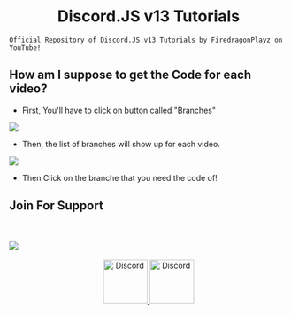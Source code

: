<div align="center">
  <p>
    <h1>Discord.JS v13 Tutorials</h1>
  </p>
</div>


```
Official Repository of Discord.JS v13 Tutorials by FiredragonPlayz on YouTube!
```
## How am I suppose to get the Code for each video?

- First, You'll have to click on button called "Branches"

 ![](https://media.discordapp.net/attachments/821972674380038166/872511591529209856/unknown.png)


- Then, the list of branches will show up for each video.

![](https://media.discordapp.net/attachments/821972674380038166/872513016187465788/unknown.png)

- Then Click on the branche that you need the code of!
## Join For Support

<br>
</br>
<a href="https://discord.gg/FCP2HWksBU">
<img src="https://invidget.switchblade.xyz/FCP2HWksBU"></a>
<br></br>
<div align="center">
<a href="https://discord.gg/FCP2HWksBU">
    <img src="https://user-images.githubusercontent.com/59381835/92191514-d649ad80-ee18-11ea-9bc4-e95c7a122a99.png" alt="Discord" width="80"/>
  </a>
  <a href="https://youtube.com/FiredragonPlayz">
    <img src="https://user-images.githubusercontent.com/59381835/92191346-676c5480-ee18-11ea-8240-e416eb1a5b5d.png" alt="Discord" width="80"/>
  </a>
  </div>
